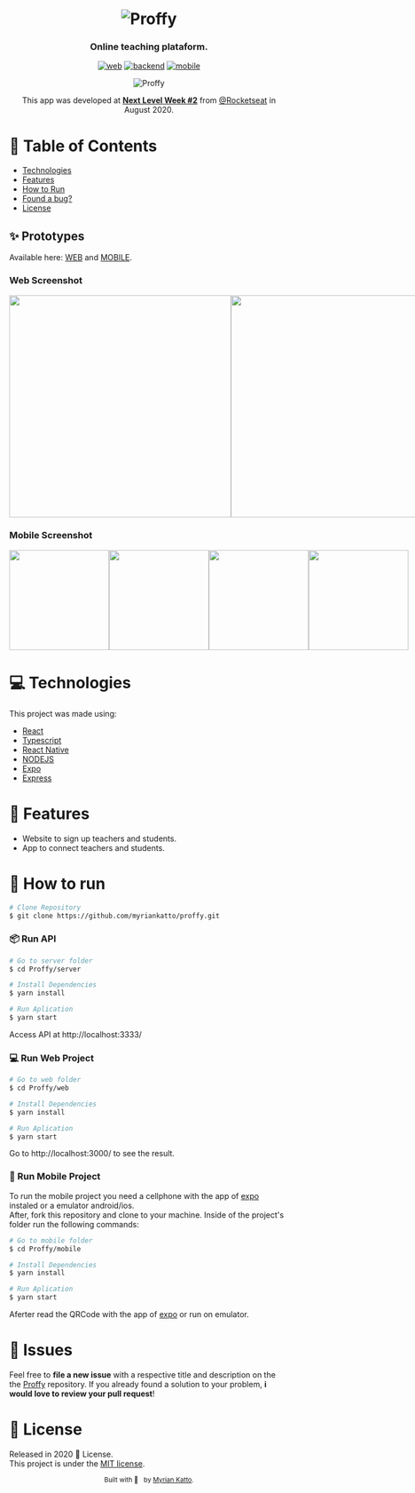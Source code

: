 <!-- VARS -->

[logo-url]: https://camo.githubusercontent.com/74c8681f6d4521903b63e79173a72f0b849243be/68747470733a2f2f692e696d6775722e636f6d2f73356c546465502e706e67

[web-badge]: https://img.shields.io/badge/WEB-6842c2?logo=react&logoColor=f0f0f7&label=Proffy&labelColor=916bea&style=for-the-badge

[backend-badge]:https://img.shields.io/badge/Server-03ac4f?logo=Node.js&logoColor=32264d&label=Proffy&labelColor=04D361&style=for-the-badge

[mobile-badge]: https://img.shields.io/badge/MOBILE-6a6180?logo=react&logoColor=161616&label=Proffy&labelColor=9c98a6&style=for-the-badge

[landing-image]: https://raw.githubusercontent.com/myriankatto/proffy/a555f8598cbcd2e8bdf8e42e7ef70c555e60fcac/web/src/assets/images/landing.svg

<!-- VARS -->

<div align="center">

# ![Proffy][logo-url]

### Online teaching plataform.

[![web][web-badge]](web)
[![backend][backend-badge]](server)
[![mobile][mobile-badge]](mobile)

![Proffy](https://raw.githubusercontent.com/myriankatto/proffy/a555f8598cbcd2e8bdf8e42e7ef70c555e60fcac/web/src/assets/images/landing.svg)

This app was developed at [**Next Level Week #2**](https://storage.googleapis.com/golden-wind/nextlevelweek/Apostila-NLW2.pdf) from [@Rocketseat](https://github.com/Rocketseat) in August 2020.
</div>

# :pushpin: Table of Contents

* [Technologies](#computer-technologies)
* [Features](#rocket-features)
* [How to Run](#construction_worker-how-to-run)
* [Found a bug?](#bug-issues)
* [License](#closed_book-license)

<h2 align="left"> ✨ Prototypes</h2>
Available here:
    <a href="https://www.figma.com/file/GHGS126t7WYjnPZdRKChJF/Proffy-Web" target="_blank">WEB</a> and   <a href="https://www.figma.com/file/e33KvgUpFdunXxJjHnK7CG/Proffy-Mobile"  target="_blank">MOBILE</a>.

### Web Screenshot
<div style="display: flex; flex-direction: 'row'; align-items: 'center';">
   <img src="https://github.com/RafaelGoulartB/Proffy/blob/master/.github/web-landing.png" width="400px">
   <img src="https://github.com/RafaelGoulartB/Proffy/blob/master/.github/web-list.png" width="400px">
</div>

### Mobile Screenshot
<div style="display: flex; flex-direction: 'row';">
   <img src="https://github.com/RafaelGoulartB/Proffy/blob/master/.github/mobile-splash.png" width="180">
   <img src="https://github.com/RafaelGoulartB/Proffy/blob/master/.github/mobile-onboarding.png" width="180">
   <img src="https://github.com/RafaelGoulartB/Proffy/blob/master/.github/mobile-home.png" width="180">
   <img src="https://github.com/RafaelGoulartB/Proffy/blob/master/.github/mobile-favoritos.png" width="180">
</div>


# :computer: Technologies
This project was made using:
<ul>
  <li><a href="https://pt-br.reactjs.org/">React</a></li>
  <li><a href="https://www.typescriptlang.org/">Typescript</a></li>
  <li><a href="https://reactnative.dev/">React Native</a></li>
   <li><a href="https://nodejs.org/">NODEJS</a></li>
  <li><a href="https://expo.io/">Expo</a></li>
  <li><a href="https://expressjs.com/en/api.html#express">Express</a></li>
</ul>

# :rocket: Features

* Website to sign up teachers and students.
* App to connect teachers and students.

# :construction_worker: How to run
```bash
# Clone Repository
$ git clone https://github.com/myriankatto/proffy.git
```
### 📦 Run API

```bash
# Go to server folder
$ cd Proffy/server

# Install Dependencies
$ yarn install

# Run Aplication
$ yarn start
```
Access API at http://localhost:3333/

### 💻 Run Web Project

```bash
# Go to web folder
$ cd Proffy/web

# Install Dependencies
$ yarn install

# Run Aplication
$ yarn start
```
Go to http://localhost:3000/ to see the result.

### 📱 Run Mobile Project
To run the mobile project you need a cellphone with the app of [expo](https://play.google.com/store/apps/details?id=host.exp.exponent) instaled or a emulator android/ios.
<br />
After, fork this repository and clone to your machine. Inside of the project's folder run the following commands:

```bash
# Go to mobile folder
$ cd Proffy/mobile

# Install Dependencies
$ yarn install

# Run Aplication
$ yarn start
```
Aferter read the QRCode with the app of [expo](https://play.google.com/store/apps/details?id=host.exp.exponent) or run on emulator.

# :bug: Issues

Feel free to **file a new issue** with a respective title and description on the the [Proffy](https://github.com/myriankatto/Proffy/issues) repository. If you already found a solution to your problem, **i would love to review your pull request**!

# :closed_book: License

Released in 2020 :closed_book: License. <br>
This project is under the [MIT license](https://github.com/myriankatto/Proffy/master/LICENSE).

<div align="center">
<sub>Built with 🖤 &nbsp; by <a href="https://github.com/myriankatto">Myrian Katto</a>.
  </sub>
  </div>
  </div>


